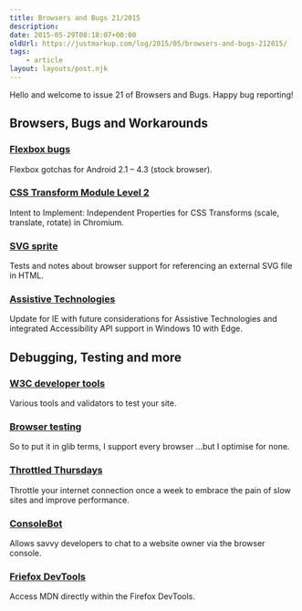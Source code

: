 ```yaml
---
title: Browsers and Bugs 21/2015
description: 
date: 2015-05-29T08:18:07+00:00
oldUrl: https://justmarkup.com/log/2015/05/browsers-and-bugs-212015/
tags:
    - article
layout: layouts/post.njk
---
```


Hello and welcome to issue 21 of Browsers and Bugs. Happy bug reporting!

Browsers, Bugs and Workarounds
------------------------------

### [Flexbox bugs](http://benfrain.com/flexbox-gotchas-for-android-2-1-4-3-stock-browser/)

Flexbox gotchas for Android 2.1 – 4.3 (stock browser).

### [CSS Transform Module Level 2](https://www.chromestatus.com/feature/5705698193178624)

Intent to Implement: Independent Properties for CSS Transforms (scale, translate, rotate) in Chromium.

### [SVG sprite](http://fvsch.com/code/svg-sprite/)

Tests and notes about browser support for referencing an external SVG file in HTML.

### [Assistive Technologies](https://www.linkedin.com/grp/post/4512178-6009113313206616068)

Update for IE with future considerations for Assistive Technologies and integrated Accessibility API support in Windows 10 with Edge.

Debugging, Testing and more
---------------------------

### [W3C developer tools](https://www.w3.org/developers/tools)

Various tools and validators to test your site.

### [Browser testing](https://adactio.com/journal/8982)

So to put it in glib terms, I support every browser …but I optimise for none.

### [Throttled Thursdays](http://fourword.fourkitchens.com/article/throttled-thursdays)

Throttle your internet connection once a week to embrace the pain of slow sites and improve performance.

### [ConsoleBot](https://github.com/meenie/console-bot)

Allows savvy developers to chat to a website owner via the browser console.

### [Friefox DevTools](https://twitter.com/MozDevNet/status/603696014529273856)

Access MDN directly within the Firefox DevTools.